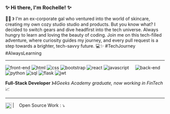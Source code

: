 ### :sparkles: Hi there, I'm Rochelle! :sparkles: 
:woman_technologist: &#12299;  I'm an ex-corporate gal who ventured into the world of skincare, creating my own cozy studio studio and products. But you know what? I decided to switch gears and dive headfirst into the tech universe. Always hungry to learn and loving the beauty of coding. Join me on this tech-filled adventure, where curiosity guides my journey, and every pull request is a step towards a brighter, tech-savvy future. 💻✨ #TechJourney #AlwaysLearning

----
![front-end](https://img.shields.io/static/v1?label=&message=front-end:&color=111&style=flat-square)
![html](https://img.shields.io/static/v1?logo=html5&label=&message=html&color=36465D&logoColor=AAA&style=flat-square&link=)
![css](https://img.shields.io/static/v1?logo=css3&label=&message=css&color=36465D&logoColor=AAA&style=flat-square&link=)
![bootstrap](https://img.shields.io/static/v1?logo=bootstrap&label=&message=bootstrap&color=36465D&logoColor=AAA&style=flat-square&link=)
![react](https://img.shields.io/static/v1?logo=react&label=&message=react&color=36465D&logoColor=AAA&style=flat-square&link=)
![javascript](https://img.shields.io/static/v1?logo=javascript&label=&message=javascript&color=36465D&logoColor=AAA&style=flat-square&link=)
&nbsp;&nbsp;&nbsp;
![back-end](https://img.shields.io/static/v1?label=&message=back-end:&color=111&style=flat-square)
![python](https://img.shields.io/static/v1?logo=python&label=&message=python&color=36465D&logoColor=AAA&style=flat-square&link=)
![sql](https://img.shields.io/static/v1?logo=mysql&label=&message=sql&color=36465D&logoColor=AAA&style=flat-square&link=)
![flask](https://img.shields.io/static/v1?logo=flask&label=&message=flask&color=36465D&logoColor=AAA&style=flat-square&link=)
![jwt](https://img.shields.io/static/v1?logo=jsonwebtokens&label=&message=jwt&color=36465D&logoColor=AAA&style=flat-square&link=)


**Full-Stack Developer** &#12299;_4Geeks Academy graduate, now working in FinTech_ 📈
<br/>

----

<!--<a href="https://twitter.com/rochelleaguila">
  <img align="left" alt="Rochelle's Twitter" width="20px" src="https://simpleicons.now.sh/twitter/495f7e" />
</a>
<a href="https://www.instagram.com/rochelleaguila/">
  <img align="left" alt="Rochelle's Instagram" width="20px" src="https://simpleicons.now.sh/instagram/495f7e" />
</a>-->
<a href="https://linkedin.com/in/rochelleaguila">
  <img align="left" alt="Rochelle's LinkedIn" width="20px" src="https://simpleicons.now.sh/linkedin/495f7e" />
</a>


|&nbsp;&nbsp;&nbsp; Open Source Work : ⤵
